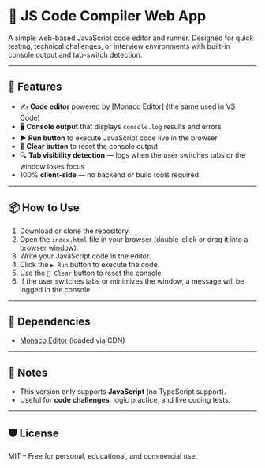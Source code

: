 # 🧪 JS Code Compiler Web App

A simple web-based JavaScript code editor and runner. Designed for quick testing, technical challenges, or interview environments with built-in console output and tab-switch detection.

---

## 🚀 Features

- ✍️ **Code editor** powered by [Monaco Editor] (the same used in VS Code)
- 🖥️ **Console output** that displays `console.log` results and errors
- ▶️ **Run button** to execute JavaScript code live in the browser
- 🧹 **Clear button** to reset the console output
- 🔍 **Tab visibility detection** — logs when the user switches tabs or the window loses focus
- 100% **client-side** — no backend or build tools required

---

## 📦 How to Use

1. Download or clone the repository.
2. Open the `index.html` file in your browser (double-click or drag it into a browser window).
3. Write your JavaScript code in the editor.
4. Click the `▶️ Run` button to execute the code.
5. Use the `🧹 Clear` button to reset the console.
6. If the user switches tabs or minimizes the window, a message will be logged in the console.

---

## 🧩 Dependencies

- [Monaco Editor](https://microsoft.github.io/monaco-editor/) (loaded via CDN)

---

## 📌 Notes

- This version only supports **JavaScript** (no TypeScript support).
- Useful for **code challenges**, logic practice, and live coding tests.

---

## 🛡️ License

MIT – Free for personal, educational, and commercial use.
